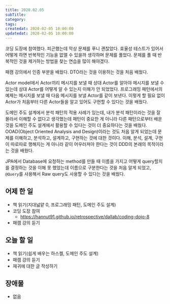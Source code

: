```yaml
---
title: 2020.02.05
subTitle:
category:
tags:
createdat: 2020-02-05 10:00:00
updatedat: 2020-02-05 10:00:00
---
```


코딩 도장에 참여했다. 피곤했는데 막상 문제를 푸니 괜찮았다. 효율성 테스트가 있어서 어떻게 하면 반복적인 기능을 없앨 수 있을까 생각하며 문제를 풀었다. 문제를 풀 때 반복적인 것을 제거하는 방법을 찾는 연습을 많이 해야겠다.  

패캠 강의에서 인증 부분을 배웠다. DTO라는 것을 이용하는 것을 처음 배웠다.  

Actor model에서 Actor끼리 메시지를 보낼 때 상대 Actor를 알아야 메시지를 보낼 수 있는데 상대 Actor를 어떻게 알 수 있는지 이해가 안 되었었다. 프로그래밍 패턴에서의 예제는 메시지를 보낼 때 다음 메시지를 보낼 Actor를 같이 보낸다. 이렇게 할 필요 없이 Actor가 처음부터 다른 Actor들을 알고 있어도 구현할 수 있다는 것을 배웠다.  

도메인 주도 설계에서 분석 패턴의 적용 사례가 있는데, 내가 분석 패턴이라는 것을 잘 몰라서 이해할 수 없다고 생각했는데 패턴이 중요한 게 아니라 다른 패턴으로부터 배운 것을 도메인 주도 설계에서 활용할 수 있다는 것이 더 중요하다는 것을 배웠다. OOAD(Object Oriented Analysis and Design)이라는 것도 처음 알게 되었는데 문제를 이해하고, 분석하고, 설계하고, 구현하는 것에 대한 것이다. 이해, 분석, 설계, 구현이 따로따로 행해지는 게 아니라 같이 어우러져야 한다는 것이 DDD의 본래의 목적이라는 것을 배웠다.  

JPA에서 Database에 요청하는 method를 만들 때 이름을 가지고 어떻게 query할지를 결정하는 것을 이해 못 했었는데 이름으로 구분한다는 것을 처음 알게 되었고, `@Query`를 사용해서 Raw query도 사용할 수 있다는 것을 배웠다.

## 어제 한 일

* 책 읽기(지대넓얕 0, 프로그래밍 패턴, 도메인 주도 설계)
* 코딩 도장 참여
  * <https://hannut91.github.io/retrospective/dallab/coding-dojo-8>
* 패캠 강의 듣기

## 오늘 할 일

* 책 읽기(쉽게 배우는 하스켈, 도메인 주도 설계)
* 패캠 강의 듣기
* 재귀에 대한 글 작성하기

## 장애물

* 없음
